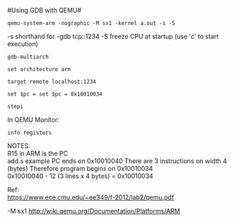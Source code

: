 #Using GDB with QEMU#

    qemu-system-arm -nographic -M sx1 -kernel a.out -s -S

-s              shorthand for -gdb tcp::1234
-S              freeze CPU at startup (use 'c' to start execution)

    gdb-multiarch

    set architecture arm

    target remote localhost:1234

    set $pc = set $pc = 0x10010034

    stepi

In QEMU Monitor:    

    info registers

NOTES:  
R15 in ARM is the PC    
add.s example PC ends on 0x10010040 
There are 3 instructions on width 4 (bytes) 
Therefore program begins on 0x10010034  
0x10010040 - 12 (3 lines x 4 bytes) = 0x10010034    

Ref:    
https://www.ece.cmu.edu/~ee349/f-2012/lab2/qemu.pdf 

-M sx1  http://wiki.qemu.org/Documentation/Platforms/ARM 